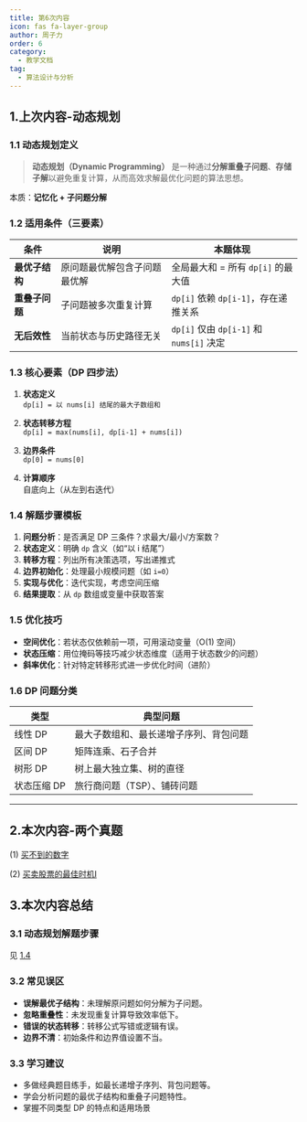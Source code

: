 ```yaml
---
title: 第6次内容
icon: fas fa-layer-group
author: 周子力
order: 6
category:
  - 教学文档
tag:
  - 算法设计与分析
---
```


## 1.上次内容-动态规划
### 1.1 动态规划定义
> **动态规划（Dynamic Programming）** 是一种通过**分解重叠子问题**、**存储子解**以避免重复计算，从而高效求解最优化问题的算法思想。

本质：**记忆化 + 子问题分解**

### 1.2 适用条件（三要素）

| 条件 | 说明 | 本题体现 |
|------|------|--------|
| **最优子结构** | 原问题最优解包含子问题最优解 | 全局最大和 = 所有 `dp[i]` 的最大值 |
| **重叠子问题** | 子问题被多次重复计算 | `dp[i]` 依赖 `dp[i-1]`，存在递推关系 |
| **无后效性** | 当前状态与历史路径无关 | `dp[i]` 仅由 `dp[i-1]` 和 `nums[i]` 决定 |

### 1.3 核心要素（DP 四步法）

1. **状态定义**  
   `dp[i] = 以 nums[i] 结尾的最大子数组和`

2. **状态转移方程**  
   `dp[i] = max(nums[i], dp[i-1] + nums[i])`

3. **边界条件**  
   `dp[0] = nums[0]`

4. **计算顺序**  
   自底向上（从左到右迭代）

### 1.4 解题步骤模板

1. **问题分析**：是否满足 DP 三条件？求最大/最小/方案数？
2. **状态定义**：明确 `dp` 含义（如“以 i 结尾”）
3. **转移方程**：列出所有决策选项，写出递推式
4. **边界初始化**：处理最小规模问题（如 `i=0`）
5. **实现与优化**：迭代实现，考虑空间压缩
6. **结果提取**：从 `dp` 数组或变量中获取答案

### 1.5 优化技巧

- **空间优化**：若状态仅依赖前一项，可用滚动变量（O(1) 空间）
- **状态压缩**：用位掩码等技巧减少状态维度（适用于状态数少的问题）
- **斜率优化**：针对特定转移形式进一步优化时间（进阶）

### 1.6 DP 问题分类

| 类型 | 典型问题 |
|------|--------|
| 线性 DP | 最大子数组和、最长递增子序列、背包问题 |
| 区间 DP | 矩阵连乘、石子合并 |
| 树形 DP | 树上最大独立集、树的直径 |
| 状态压缩 DP | 旅行商问题（TSP）、铺砖问题 |

---

## 2.本次内容-两个真题

(1) [买不到的数字](../动态规划/买不到的数字.md)

(2) [买卖股票的最佳时机I](../动态规划/买卖股票的最佳时机I.md)

## 3.本次内容总结

### 3.1 动态规划解题步骤

见 [1.4](#_1-4-解题步骤模板)

### 3.2 常见误区

- **误解最优子结构**：未理解原问题如何分解为子问题。
- **忽略重叠性**：未发现重复计算导致效率低下。
- **错误的状态转移**：转移公式写错或逻辑有误。
- **边界不清**：初始条件和边界值设置不当。

### 3.3 学习建议

- 多做经典题目练手，如最长递增子序列、背包问题等。
- 学会分析问题的最优子结构和重叠子问题特性。
- 掌握不同类型 DP 的特点和适用场景